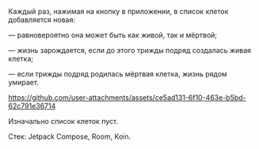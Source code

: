 Каждый раз, нажимая на кнопку в приложении, в список клеток добавляется новая:

— равновероятно она может быть как живой, так и мёртвой;

— жизнь зарождается, если до этого трижды подряд создалась живая клетка;

— если трижды подряд родилась мёртвая клетка, жизнь рядом умирает. 


https://github.com/user-attachments/assets/ce5ad131-6f10-463e-b5bd-62c791e36714



Изначально список клеток пуст. 

Стек: Jetpack Compose, Room, Koin.
